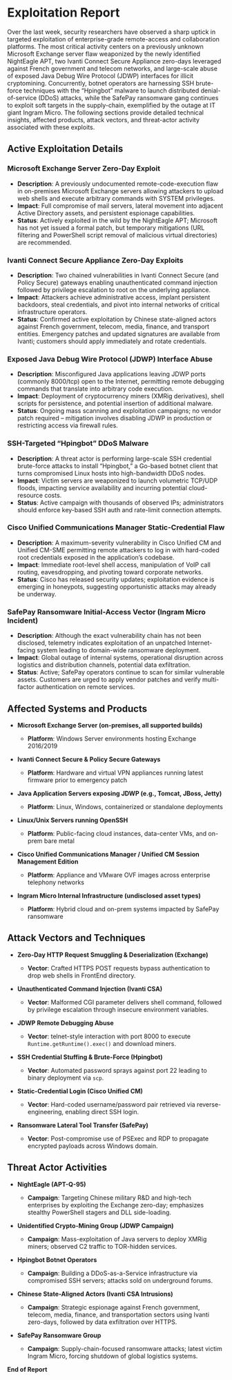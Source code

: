 # Exploitation Report

Over the last week, security researchers have observed a sharp uptick in targeted exploitation of enterprise-grade remote-access and collaboration platforms. The most critical activity centers on a previously unknown Microsoft Exchange server flaw weaponized by the newly identified NightEagle APT, two Ivanti Connect Secure Appliance zero-days leveraged against French government and telecom networks, and large-scale abuse of exposed Java Debug Wire Protocol (JDWP) interfaces for illicit cryptomining. Concurrently, botnet operators are harnessing SSH brute-force techniques with the “Hpingbot” malware to launch distributed denial-of-service (DDoS) attacks, while the SafePay ransomware gang continues to exploit soft targets in the supply-chain, exemplified by the outage at IT giant Ingram Micro. The following sections provide detailed technical insights, affected products, attack vectors, and threat-actor activity associated with these exploits.

## Active Exploitation Details

### Microsoft Exchange Server Zero-Day Exploit
- **Description**: A previously undocumented remote-code-execution flaw in on-premises Microsoft Exchange servers allowing attackers to upload web shells and execute arbitrary commands with SYSTEM privileges.  
- **Impact**: Full compromise of mail servers, lateral movement into adjacent Active Directory assets, and persistent espionage capabilities.  
- **Status**: Actively exploited in the wild by the NightEagle APT; Microsoft has not yet issued a formal patch, but temporary mitigations (URL filtering and PowerShell script removal of malicious virtual directories) are recommended.  

### Ivanti Connect Secure Appliance Zero-Day Exploits
- **Description**: Two chained vulnerabilities in Ivanti Connect Secure (and Policy Secure) gateways enabling unauthenticated command injection followed by privilege escalation to root on the underlying appliance.  
- **Impact**: Attackers achieve administrative access, implant persistent backdoors, steal credentials, and pivot into internal networks of critical infrastructure operators.  
- **Status**: Confirmed active exploitation by Chinese state-aligned actors against French government, telecom, media, finance, and transport entities. Emergency patches and updated signatures are available from Ivanti; customers should apply immediately and rotate credentials.  

### Exposed Java Debug Wire Protocol (JDWP) Interface Abuse
- **Description**: Misconfigured Java applications leaving JDWP ports (commonly 8000/tcp) open to the Internet, permitting remote debugging commands that translate into arbitrary code execution.  
- **Impact**: Deployment of cryptocurrency miners (XMRig derivatives), shell scripts for persistence, and potential insertion of additional malware.  
- **Status**: Ongoing mass scanning and exploitation campaigns; no vendor patch required – mitigation involves disabling JDWP in production or restricting access via firewall rules.  

### SSH-Targeted “Hpingbot” DDoS Malware
- **Description**: A threat actor is performing large-scale SSH credential brute-force attacks to install “Hpingbot,” a Go-based botnet client that turns compromised Linux hosts into high-bandwidth DDoS nodes.  
- **Impact**: Victim servers are weaponized to launch volumetric TCP/UDP floods, impacting service availability and incurring potential cloud-resource costs.  
- **Status**: Active campaign with thousands of observed IPs; administrators should enforce key-based SSH auth and rate-limit connection attempts.  

### Cisco Unified Communications Manager Static-Credential Flaw
- **Description**: A maximum-severity vulnerability in Cisco Unified CM and Unified CM-SME permitting remote attackers to log in with hard-coded root credentials exposed in the application’s codebase.  
- **Impact**: Immediate root-level shell access, manipulation of VoIP call routing, eavesdropping, and pivoting toward corporate networks.  
- **Status**: Cisco has released security updates; exploitation evidence is emerging in honeypots, suggesting opportunistic attacks may already be underway.  

### SafePay Ransomware Initial-Access Vector (Ingram Micro Incident)
- **Description**: Although the exact vulnerability chain has not been disclosed, telemetry indicates exploitation of an unpatched Internet-facing system leading to domain-wide ransomware deployment.  
- **Impact**: Global outage of internal systems, operational disruption across logistics and distribution channels, potential data exfiltration.  
- **Status**: Active; SafePay operators continue to scan for similar vulnerable assets. Customers are urged to apply vendor patches and verify multi-factor authentication on remote services.  

## Affected Systems and Products

- **Microsoft Exchange Server (on-premises, all supported builds)**  
  - **Platform**: Windows Server environments hosting Exchange 2016/2019  

- **Ivanti Connect Secure & Policy Secure Gateways**  
  - **Platform**: Hardware and virtual VPN appliances running latest firmware prior to emergency patch  

- **Java Application Servers exposing JDWP (e.g., Tomcat, JBoss, Jetty)**  
  - **Platform**: Linux, Windows, containerized or standalone deployments  

- **Linux/Unix Servers running OpenSSH**  
  - **Platform**: Public-facing cloud instances, data-center VMs, and on-prem bare metal  

- **Cisco Unified Communications Manager / Unified CM Session Management Edition**  
  - **Platform**: Appliance and VMware OVF images across enterprise telephony networks  

- **Ingram Micro Internal Infrastructure (undisclosed asset types)**  
  - **Platform**: Hybrid cloud and on-prem systems impacted by SafePay ransomware  

## Attack Vectors and Techniques

- **Zero-Day HTTP Request Smuggling & Deserialization (Exchange)**  
  - **Vector**: Crafted HTTPS POST requests bypass authentication to drop web shells in FrontEnd directory.  

- **Unauthenticated Command Injection (Ivanti CSA)**  
  - **Vector**: Malformed CGI parameter delivers shell command, followed by privilege escalation through insecure environment variables.  

- **JDWP Remote Debugging Abuse**  
  - **Vector**: telnet-style interaction with port 8000 to execute `Runtime.getRuntime().exec()` and download miners.  

- **SSH Credential Stuffing & Brute-Force (Hpingbot)**  
  - **Vector**: Automated password sprays against port 22 leading to binary deployment via `scp`.  

- **Static-Credential Login (Cisco Unified CM)**  
  - **Vector**: Hard-coded username/password pair retrieved via reverse-engineering, enabling direct SSH login.  

- **Ransomware Lateral Tool Transfer (SafePay)**  
  - **Vector**: Post-compromise use of PSExec and RDP to propagate encrypted payloads across Windows domain.  

## Threat Actor Activities

- **NightEagle (APT-Q-95)**  
  - **Campaign**: Targeting Chinese military R&D and high-tech enterprises by exploiting the Exchange zero-day; emphasizes stealthy PowerShell stagers and DLL side-loading.  

- **Unidentified Crypto-Mining Group (JDWP Campaign)**  
  - **Campaign**: Mass-exploitation of Java servers to deploy XMRig miners; observed C2 traffic to TOR-hidden services.  

- **Hpingbot Botnet Operators**  
  - **Campaign**: Building a DDoS-as-a-Service infrastructure via compromised SSH servers; attacks sold on underground forums.  

- **Chinese State-Aligned Actors (Ivanti CSA Intrusions)**  
  - **Campaign**: Strategic espionage against French government, telecom, media, finance, and transportation sectors using Ivanti zero-days, followed by data exfiltration over HTTPS.  

- **SafePay Ransomware Group**  
  - **Campaign**: Supply-chain-focused ransomware attacks; latest victim Ingram Micro, forcing shutdown of global logistics systems.  

**End of Report**